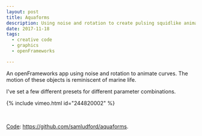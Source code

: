 ```yaml
---
layout: post
title: Aquaforms
description: Using noise and rotation to create pulsing squidlike animations
date: 2017-11-18
tags:
  - creative code
  - graphics
  - openFrameworks

---
```


An openFrameworks app using noise and rotation to animate curves. The motion of these objects is reminiscent of marine life.

I've set a few different presets for different parameter combinations.

{% include vimeo.html id="244820002" %}

<br />

<u>Code</u>: <a href="https://github.com/samludford/aquaforms">https://github.com/samludford/aquaforms</a>.
